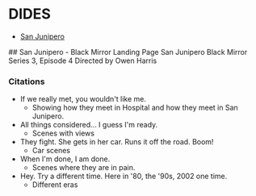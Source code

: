 # DIDES

- [San Junipero](/black-mirror-landing-page/dist/index.html)

## San Junipero - Black Mirror Landing Page
San Junipero
Black Mirror
Series 3, Episode 4
Directed by Owen Harris

### Citations
- If we really met, you wouldn't like me.
  - Showing how they meet in Hospital and how they meet in San Junipero.
- All things considered... I guess I'm ready.
  - Scenes with views
- They fight. She gets in her car. Runs it off the road. Boom!
  - Car scenes
- When I'm done, I am done.
  - Scenes where they are in pain.
- Hey. Try a different time. Here in '80, the '90s, 2002 one time.
  - Different eras